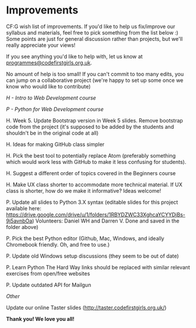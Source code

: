 # Improvements
CF:G wish list of improvements. If you'd like to help us fix/improve our syllabus and materials, feel free to pick something from the list below :) 
Some points are just for general discussion rather than projects, but we'll really appreciate your views!

If you see anything you'd like to help with, let us know at programmes@codefirstgirls.org.uk.

No amount of help is too small! If you can't commit to too many edits, you can jump on a collaborative project (we're happy to set up some once we know who would like to contribute)


*H - Intro to Web Development course*

*P - Python for Web Development course*

H. Week 5. Update Bootstrap version in Week 5 slides. Remove bootstrap code from the project (it's supposed to be added by the students and shouldn't be in the original code at all)

H. Ideas for making GitHub class simpler

H. Pick the best tool to potentially replace Atom (preferably something which would work less with GitHub to make it less confusing for students). 

H. Suggest a different order of topics covered in the Beginners course

H. Make UX class shorter to accommodate more technical material. If UX class is shorter, how do we make it informative? Ideas welcome!


P. Update all slides to Python 3.X syntax
 (editable slides for this project available here: https://drive.google.com/drive/u/1/folders/1RBYDZWC33XghcaYCYYDjBs-9j5avnbOa)
 Volunteers: Daniel WH and Darren V. Done and saved in the folder above)

P. Pick the best Python editor (Github, Mac, Windows, and ideally Chromebook friendly. Oh, and free to use.)

P. Update old Windows setup discussions (they seem to be out of date)

P. Learn Python The Hard Way links should be replaced with similar relevant exercises from open/free websites

P. Update outdated API for Mailgun


*Other*

Update our online Taster slides (http://taster.codefirstgirls.org.uk/)

**Thank you! We love you all!**

